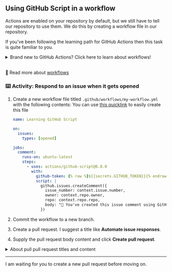 ## Using GitHub Script in a workflow

Actions are enabled on your repository by default, but we still have to tell our repository to use them. We do this by creating a workflow file in our repository.

If you've been following the learning path for GitHub Actions then this task is quite familiar to you.

<details><summary>Brand new to GitHub Actions?  Click here to learn about workflows!</summary>

#### What is a workflow file?

A **workflow** file can be thought of as the recipe for automating a task. They house the start to finish instructions, in the form of `jobs` and `steps`, for what should happen based on specific triggers.

Your repository can contain multiple **workflow** files that carry out a wide variety of tasks. It is important to consider this when deciding on a name for your **workflow**. The name you choose should reflect the tasks being performed.

</details>

<br>

<!-- 💻 Actively learn about workflows by enrolling in [this Learning Lab course which has no name or content yet]() -->

📖 Read more about [workflows](https://help.github.com/en/actions/automating-your-workflow-with-github-actions/configuring-a-workflow#choosing-the-type-of-actions-for-your-workflow)

### :keyboard: Activity: Respond to an issue when it gets opened

1. Create a new workflow file titled `.github/workflows/my-workflow.yml` with the following contents:
   You can use [this quicklink]({{quicklink}}) to easily create this file

   ```yaml
   name: Learning GitHub Script

   on:
     issues:
       types: [opened]

   jobs:
     comment:
       runs-on: ubuntu-latest
       steps:
         - uses: actions/github-script@0.8.0
           with:
             github-token: {% raw %}${{secrets.GITHUB_TOKEN}}{% endraw %}
             script: |
               github.issues.createComment({
                 issue_number: context.issue.number,
                 owner: context.repo.owner,
                 repo: context.repo.repo,
                 body: "🎉 You've created this issue comment using GitHub Script!!!"
               })
   ```

1. Commit the workflow to a new branch.
1. Create a pull request. I suggest a title like **Automate issue responses**.
1. Supply the pull request body content and click **Create pull request**.

<details><summary>About pull pull request titles and content</summary>

It is important to place meaningful content into the body of the pull requests you create. This repository will stay with you long after you complete the course. We recommend you use the body of your pull requests as a way to take long lived notes about thing you want to remember.

In practice, good pull request titles and content convey information efficiently to your collaborators.

You can fill the body of this pull request with the following recommended content:

> Workflow files are the recipe for task automation. This is where actions are placed if I want to use them for a task.

</details>

---

I am waiting for you to create a new pull request before moving on.
